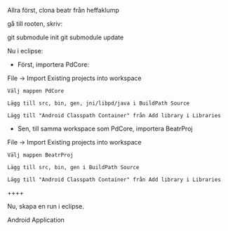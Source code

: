 Allra först, clona beatr från heffaklump

gå till rooten, skriv:

git submodule init
git submodule update

Nu i eclipse:

* Först, importera PdCore:

File -> Import Existing projects into workspace

	Välj mappen PdCore
	
	Lägg till src, bin, gen, jni/libpd/java i BuildPath Source
	
	Lägg till "Android Classpath Container" från Add library i Libraries

* Sen, till samma workspace som PdCore, importera BeatrProj
	
File -> Import Existing projects into workspace

	Välj mappen BeatrProj
	
	Lägg till src, bin, gen i BuildPath Source
	
	Lägg till "Android Classpath Container" från Add library i Libraries
	
++++

Nu, skapa en run i eclipse. 

Android Application
